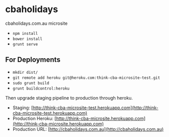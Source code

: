 # cbaholidays
cbaholidays.com.au microsite

* `npm install`
* `bower install`
* `grunt serve`

## For Deployments
* `mkdir dist/`
* `git remote add heroku git@heroku.com:think-cba-microsite-test.git`
* `sudo grunt build`
* `grunt buildcontrol:heroku`

Then upgrade staging pipeline to production through heroku.

* Staging: [http://think-cba-microsite-test.herokuapp.com](http://think-cba-microsite-test.herokuapp.com)
* Production Heroku: [http://think-cba-microsite.herokuapp.com](http://think-cba-microsite.herokuapp.com)
* Production URL: [http://cbaholidays.com.au](http://cbaholidays.com.au)
